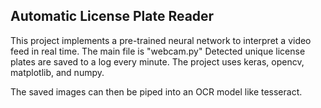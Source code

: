 ## Automatic License Plate Reader
This project implements a pre-trained neural network to interpret a video feed in real time. The main file is "webcam.py" Detected unique license plates are saved to a log every minute. The project uses keras, opencv, matplotlib, and numpy.

The saved images can then be piped into an OCR model like tesseract.

